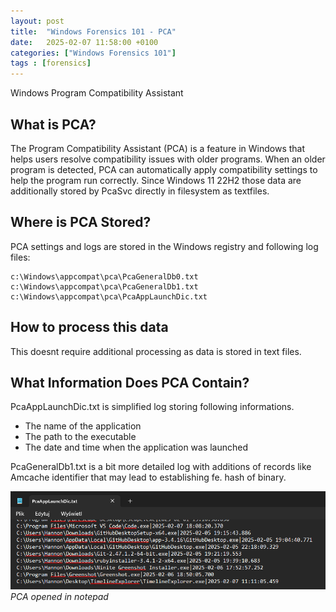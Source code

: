 ```yaml
---
layout: post
title:  "Windows Forensics 101 - PCA"
date:   2025-02-07 11:58:00 +0100
categories: ["Windows Forensics 101"]
tags : [forensics]
---
```


Windows Program Compatibility Assistant

## What is PCA?

The Program Compatibility Assistant (PCA) is a feature in Windows that helps users resolve compatibility issues with older programs. When an older program is detected, PCA can automatically apply compatibility settings to help the program run correctly. Since Windows 11 22H2 those data are additionally stored by PcaSvc directly in filesystem as textfiles. 

## Where is PCA Stored?

PCA settings and logs are stored in the Windows registry and following log files:

```
c:\Windows\appcompat\pca\PcaGeneralDb0.txt 
c:\Windows\appcompat\pca\PcaGeneralDb1.txt
c:\Windows\appcompat\pca\PcaAppLaunchDic.txt
```
## How to process this data 

This doesnt require additional processing as data is stored in text files. 

## What Information Does PCA Contain?

PcaAppLaunchDic.txt is simplified log storing following informations.
- The name of the application
- The path to the executable
- The date and time when the application was launched


PcaGeneralDb1.txt is a bit more detailed log with additions of records like Amcache identifier that may lead to establishing fe. hash of binary. 

![img-description](/assets/img/windows-pca-notepad.png)
_PCA opened in notepad_

